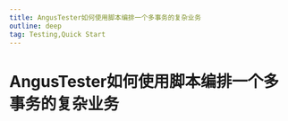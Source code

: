 ```yaml
---
title: AngusTester如何使用脚本编排一个多事务的复杂业务
outline: deep
tag: Testing,Quick Start
---
```


# AngusTester如何使用脚本编排一个多事务的复杂业务
